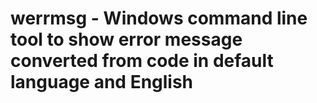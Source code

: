 # werrmsg - Windows command line tool to show error message converted from code in default language and English
